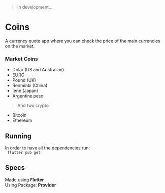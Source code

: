 > in development...

# Coins
 A currency quote app where you can check the price of the main currencies on the market.

### Market Coins

- Dolar (US and Australian)
- EURO
- Pound (UK)
- Renminbi (China)
- Iene (Japan)
- Argentine peso

> And two crypto

- Bitcoin
- Ethereum

<!-- ## GIF-->

## Running
In order to have all the dependencies run:<br>
``` flutter pub get```

## Specs
Made using **Flutter** <br>
Using Package: **Provider**
